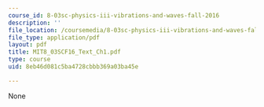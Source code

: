```yaml
---
course_id: 8-03sc-physics-iii-vibrations-and-waves-fall-2016
description: ''
file_location: /coursemedia/8-03sc-physics-iii-vibrations-and-waves-fall-2016/8eb46d081c5ba4728cbbb369a03ba45e_MIT8_03SCF16_Text_Ch1.pdf
file_type: application/pdf
layout: pdf
title: MIT8_03SCF16_Text_Ch1.pdf
type: course
uid: 8eb46d081c5ba4728cbbb369a03ba45e

---
```

None